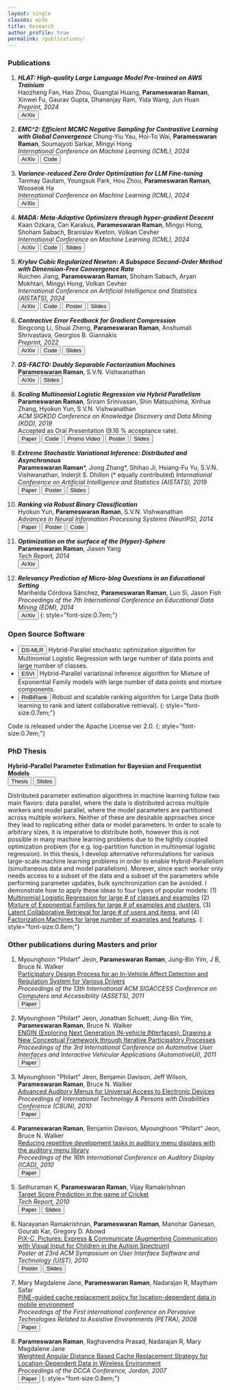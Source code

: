```yaml
---
layout: single 
classes: wide
title: Research
author_profile: true
permalink: /publications/
---
```


### Publications
1. <span style="font-size=0.75em;font-style:italic;font-weight:bold;">HLAT: High-quality Large Language Model Pre-trained on AWS Trainium</span>  
Haozheng Fan, Hao Zhou, Guangtai Huang, **Parameswaran Raman**, Xinwei Fu, Gaurav Gupta, Dhananjay Ram, Yida Wang, Jun Huan  
*Preprint, 2024*  
[<button type="button" class="btn btn-info">ArXiv</button>](https://arxiv.org/abs/2404.10630)

1. <span style="font-size=0.75em;font-style:italic;font-weight:bold;">EMC^2: Efficient MCMC Negative Sampling for Contrastive Learning with Global Convergence</span> 
Chung-Yiu Yau, Hoi-To Wai, **Parameswaran Raman**, Soumajyoti Sarkar, Mingyi Hong  
*International Conference on Machine Learning (ICML), 2024*  
[<button type="button" class="btn btn-info">ArXiv</button>](https://arxiv.org/abs/2404.10575)
[<button type="button" class="btn btn-info">Code</button>](https://github.com/amazon-science/contrastive_emc2)

1. <span style="font-size=0.75em;font-style:italic;font-weight:bold;">Variance-reduced Zero Order Optimization for LLM Fine-tuning</span>
Tanmay Gautam, Youngsuk Park, Hou Zhou, **Parameswaran Raman**, Wooseok Ha  
*International Conference on Machine Learning (ICML), 2024*  
[<button type="button" class="btn btn-info">ArXiv</button>](https://arxiv.org/abs/2404.08080)

1. <span style="font-size=0.75em;font-style:italic;font-weight:bold;">MADA: Meta-Adaptive Optimizers through hyper-gradient Descent</span>  
Kaan Ozkara, Can Karakus, **Parameswaran Raman**, Mingyi Hong, Shoham Sabach, Branislav Kveton, Volkan Cevher  
*International Conference on Machine Learning (ICML), 2024*  
[<button type="button" class="btn btn-info">ArXiv</button>](https://arxiv.org/abs/2401.08893)
[<button type="button" class="btn btn-info">Code</button>](https://github.com/amazon-science/mada_optimizer_search)
[<button type="button" class="btn btn-info">Slides</button>](/files/MADA_final_presentation.pdf)

1. <span style="font-size=0.75em;font-style:italic;font-weight:bold;">Krylov Cubic Regularized Newton: A Subspace Second-Order Method with Dimension-Free Convergence Rate</span>  
Ruichen Jiang, **Parameswaran Raman**, Shoham Sabach, Aryan Mokhtari, Mingyi Hong, Volkan Cevher  
*International Conference on Artificial Intelligence and Statistics (AISTATS), 2024*  
[<button type="button" class="btn btn-info">ArXiv</button>](https://arxiv.org/abs/2401.03058)
[<button type="button" class="btn btn-info">Code</button>](https://github.com/amazon-science/krylov-cubic-regularized-newton)
[<button type="button" class="btn btn-info">Poster</button>](/files/Krylov_CRN_poster_AISTATS_2024.pdf)
[<button type="button" class="btn btn-info">Slides</button>](/files/Slides_Krylov_CRN.pdf)

1. <span style="font-size=0.75em;font-style:italic;font-weight:bold;">Contractive Error Feedback for Gradient Compression</span>  
Bingcong Li, Shuai Zheng, **Parameswaran Raman**, Anshumali Shrivastava, Georgios B. Giannakis   
*Preprint, 2022*  
[<button type="button" class="btn btn-info">ArXiv</button>](https://arxiv.org/abs/2312.08538)
[<button type="button" class="btn btn-info">Code</button>](https://github.com/BingcongLi/ConEF)
[<button type="button" class="btn btn-info">Slides</button>](/files/ConEF_final_presentation.pdf)

1. <span style="font-size=0.75em;font-style:italic;font-weight:bold;">DS-FACTO: Doubly Separable Factorization Machines</span>  
**Parameswaran Raman**, S.V.N. Vishwanathan   
[<button type="button" class="btn btn-info">ArXiv</button>](https://arxiv.org/abs/2004.13940)
[<button type="button" class="btn btn-info">Slides</button>](/files/dsfacto_slides.pdf)

1. <span style="font-size=0.75em;font-style:italic;font-weight:bold;">Scaling Multinomial Logistic Regression via Hybrid Parallelism</span> 
**Parameswaran Raman**, Sriram Srinivasan, Shin Matsushima, Xinhua Zhang, Hyokun Yun, S.V.N. Vishwanathan    
*ACM SIGKDD Conference on Knowledge Discovery and Data Mining (KDD), 2019*  
Accepted as Oral Presentation (9.16 % acceptance rate).   
[<button type="button" class="btn btn-info">Paper</button>](/files/mlr-kdd19.pdf)
[<button type="button" class="btn btn-info">Code</button>](https://bitbucket.org/params/dsmlr)
[<button type="button" class="btn btn-info">Promo Video</button>](https://www.youtube.com/watch?v=1YdTSldKVno)
[<button type="button" class="btn btn-info">Poster</button>](/files/dsmlr_KDD19_poster.pdf)
[<button type="button" class="btn btn-info">Slides</button>](/files/dsmlr_KDD19_slides_short.pdf)

1. <span style="font-size=0.75em;font-style:italic;font-weight:bold;">Extreme Stochastic Variational Inference: Distributed and Asynchronous</span>  
**Parameswaran Raman***, Jiong Zhang*, Shihao Ji, Hsiang-Fu Yu, S.V.N. Vishwanathan, Inderjit S. Dhillon (* equally contributed) 
*International Conference on Artificial Intelligence and Statistics (AISTATS), 2019*    
[<button type="button" class="btn btn-info">Paper</button>](/files/esvi-aistats19.pdf)
[<button type="button" class="btn btn-info">Poster</button>](/files/esvi-poster.pdf)
[<button type="button" class="btn btn-info">Slides</button>](/files/esvi-talk-labmeeting.pdf)

1. <span style="font-size=0.75em;font-style:italic;font-weight:bold;">Ranking via Robust Binary Classification</span>  
Hyokun Yun, **Parameswaran Raman**, S.V.N. Vishwanathan   
*Advances in Neural Information Processing Systems (NeurIPS), 2014*  
[<button type="button" class="btn btn-info">Paper</button>](https://proceedings.neurips.cc/paper_files/paper/2014/file/3d779cae2d46cf6a8a99a35ba4167977-Paper.pdf)
[<button type="button" class="btn btn-info">Poster</button>](/files/RoBiRank_Poster.pdf)
[<button type="button" class="btn btn-info">Code</button>](https://bitbucket.org/d_ijk_stra/robirank)

1. <span style="font-size=0.75em;font-style:italic;font-weight:bold;">Optimization on the surface of the (Hyper)-Sphere</span>  
**Parameswaran Raman**, Jiasen Yang   
*Tech Report, 2014*  
[<button type="button" class="btn btn-info">ArXiv</button>](https://arxiv.org/abs/1909.06463)

1. <span style="font-size=0.75em;font-style:italic;font-weight:bold;">Relevancy Prediction of Micro-blog Questions in an Educational Setting</span>  
Mariheida Córdova Sánchez, **Parameswaran Raman**, Luo Si, Jason Fish   
*Proceedings of the 7th International Conference on Educational Data Mining (EDM), 2014*  
[<button type="button" class="btn btn-info">ArXiv</button>](/files/Poster_EDM_2014.pdf)
{: style="font-size:0.7em;"}

### Open Source Software
* [<button type="button" class="btn btn-info">DS-MLR</button>](https://bitbucket.org/params/dsmlr) 
Hybrid-Parallel stochastic optimization algorithm for Multinomial Logistic Regression with large number of data points and large number of classes.
* [<button type="button" class="btn btn-info">ESVI</button>](https://bitbucket.org/params/dmixmodels) 
Hybrid-Parallel variational inference algorithm for Mixture of Exponential Family models with large number of data points and mixture components.
* [<button type="button" class="btn btn-info">RoBiRank</button>](https://bitbucket.org/d_ijk_stra/robirank) 
Robust and scalable ranking algorithm for Large Data (both learning to rank and latent collaborative retrieval).
{: style="font-size:0.7em;"}

Code is released under the Apache License ver 2.0.
{: style="font-size:0.7em;"}

### PhD Thesis 
**Hybrid-Parallel Parameter Estimation for Bayesian and Frequentist Models**  
[<button type="button" class="btn btn-info">Thesis</button>](/files/params_phd_thesis.pdf)
[<button type="button" class="btn btn-info">Slides</button>](/files/phd_defense_slides.pdf)

<!--Distributed parameter estimation algorithms in machine learning follow two main flavors: data parallel, where the data is distributed across multiple workers and model parallel, where the model parameters are partitioned across multiple workers. The main limitation of the first approach is that the model parameters need to be replicated on every machine. This is problematic when the number of parameters is very large, and hence cannot fit in a single machine. The drawback of the latter approach is that the data needs to be replicated on each machine. In this thesis, I propose Hybrid-Parallelism, an approach that allows us to partition both, the data as well as the model parameters
simultaneously. As a result, each worker only needs access to a subset of the data and a subset of the parameters while performing parameter updates. I also develop novel reformulations for various large-scale problems which allow us to achieve such Hybrid-Parallelism. My work broadly covers four types of opular models: (1) Multinomial Logistic Regression (2) Mixture of Exponential Families, (3) Latent Collaborative Retrieval, and (4) Factorization Machines. In all cases, I show how to exploit the access pattern of parameter updates to derive Hybrid-Parallel asynchronous algorithms.-->

Distributed parameter estimation algorithms in machine learning follow two main flavors: data parallel, where the data is distributed across multiple workers and model parallel, where the model parameters are partitioned across multiple workers. Neither of these are desirable approaches since they lead to replicating either data or model parameters. In order to scale to arbitrary sizes, it is imperative to distribute both, however this is not possible in many machine learning problems due to the tightly coupled optimization problem (for e.g. log-partition function in multinomial logistic regression). In this thesis, I develop alternative reformulations for various large-scale machine learning problems in order to enable Hybrid-Parallelism (simultaneous data and model parallelism). Morever, since each worker only needs access to a subset of the data and a subset of the parameters while performing parameter updates, bulk synchronization can be avoided. I demonstrate how to apply these ideas to four types of popular models: (1) [Multinomial Logistic Regression for large # of classes and examples](/files/dsmlr_KDD19_poster.pdf) (2) [Mixture of Exponential Families for large # of examples and clusters](/files/esvi-poster.pdf), (3) [Latent Collaborative Retrieval for large # of users and items](/files/RoBiRank_Poster.pdf), and (4) [Factorization Machines for large number of examples and features](https://arxiv.org/abs/2004.13940).
{: style="font-size:0.8em;"}

### Other publications during Masters and prior
1. Myounghoon "Philart" Jeon, **Parameswaran Raman**, Jung-Bin Yim, J B, Bruce N. Walker  
[Participatory Design Process for an In-Vehicle Affect Detection and Regulation System for Various Drivers]()  
*Proceedings of the 13th International ACM SIGACCESS Conference on Computers and Accessibility (ASSETS), 2011*  
[<button type="button" class="btn btn-info">Paper</button>](/files/assets11_jeon.pdf)

1. Myounghoon "Philart" Jeon, Jonathan Schuett, Jung-Bin Yim, **Parameswaran Raman**, Bruce N. Walker  
[ENGIN (Exploring Next Generation IN-vehicle INterfaces): Drawing a New Conceptual Framework through Iterative Participatory Processes]()  
*Proceedings of the 3rd International Conference on Automotive User Interfaces and Interactive Vehicular Applications (AutomotiveUI), 2011*  
[<button type="button" class="btn btn-info">Paper</button>](/files/ENGIN_AutomotiveUI2011_Philart.pdf)

1. Myounghoon "Philart" Jeon, Benjamin Davison, Jeff Wilson, **Parameswaran Raman**, Bruce N. Walker   
[Advanced Auditory Menus for Universal Access to Electronic Devices]()  
*Proceedings of International Technology & Persons with Disabilities Conference (CSUN), 2010*  
[<button type="button" class="btn btn-info">Paper</button>](/files/CSUN2010_ExtendedAbstract_091102-BNW.pdf)

1. **Parameswaran Raman**, Benjamin Davison, Myounghoon "Philart" Jeon, Bruce N. Walker   
[Reducing repetitive development tasks in auditory menu displays with the auditory menu library]()  
*Proceedings of the 16th International Conference on Auditory Display (ICAD), 2010*  
[<button type="button" class="btn btn-info">Paper</button>](/files/AML_ICAD_2010.pdf)

1. Sethuraman K, **Parameswaran Raman**, Vijay Ramakrishnan   
[Target Score Prediction in the game of Cricket]()  
*Tech Report, 2010*  
[<button type="button" class="btn btn-info">Paper</button>](/files/ML_Project_CS7641_report.pdf)
[<button type="button" class="btn btn-info">Slides</button>](/files/ML_Project_CS7641_slides.pdf)

1. Narayanan Ramakrishnan, **Parameswaran Raman**, Manohar Ganesan, Gourab Kar, Gregory D. Abowd   
[PiX-C, Pictures: Express & Communicate (Augmenting Communication with Visual Input for Children in the Autism Spectrum)]()  
*Poster at 23rd ACM Symposium on User Interface Software and Technology (UIST), 2010*  
[<button type="button" class="btn btn-info">Poster</button>](/files/PiX-C_Poster.pdf)
[<button type="button" class="btn btn-info">Slides</button>](/files/NLP_TermProject.pdf)

1. Mary Magdalene Jane, **Parameswaran Raman**, Nadarajan R, Maytham Safar   
[PINE-guided cache replacement policy for location-dependent data in mobile environment]()  
*Proceedings of the First international conference on Pervasive Technologies Related to Assistive Environments (PETRA), 2008*  
[<button type="button" class="btn btn-info">Paper</button>](/files/PINE.pdf)

1. **Parameswaran Raman**, Raghavendra Prasad, Nadarajan R, Mary Magdalene Jane   
[Weighted Angular Distance Based Cache Replacement Strategy for Location-Dependent Data in Wireless Environment]()  
*Proceedings of the DCCA Conference, Jordan, 2007*  
[<button type="button" class="btn btn-info">Paper</button>](/files/WIDAAP_cameraready_Jordan.pdf)
{: style="font-size:0.8em;"}
